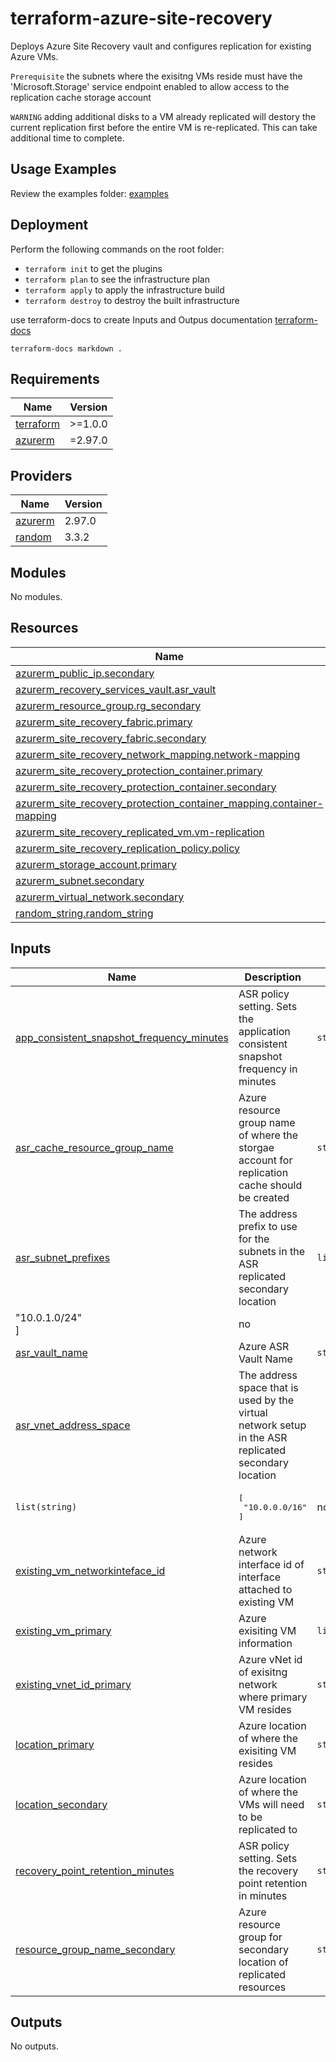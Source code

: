 # terraform-azure-site-recovery
Deploys Azure Site Recovery vault and configures replication for existing Azure VMs.

`Prerequisite` the subnets where the exisitng VMs reside must have the 'Microsoft.Storage' service endpoint enabled to allow access to the replication cache storage account

`WARNING` adding additional disks to a VM already replicated will destory the current replication first before the entire VM is re-replicated. This can take additional time to complete.

## Usage Examples
Review the examples folder: [examples](./examples)

## Deployment
Perform the following commands on the root folder:

- `terraform init` to get the plugins
- `terraform plan` to see the infrastructure plan
- `terraform apply` to apply the infrastructure build
- `terraform destroy` to destroy the built infrastructure


use terraform-docs to create Inputs and Outpus documentation  [terraform-docs](https://github.com/terraform-docs/terraform-docs)

`terraform-docs markdown .`

## Requirements

| Name | Version |
|------|---------|
| <a name="requirement_terraform"></a> [terraform](#requirement\_terraform) | >=1.0.0 |
| <a name="requirement_azurerm"></a> [azurerm](#requirement\_azurerm) | =2.97.0 |

## Providers

| Name | Version |
|------|---------|
| <a name="provider_azurerm"></a> [azurerm](#provider\_azurerm) | 2.97.0 |
| <a name="provider_random"></a> [random](#provider\_random) | 3.3.2 |

## Modules

No modules.

## Resources

| Name | Type |
|------|------|
| [azurerm_public_ip.secondary](https://registry.terraform.io/providers/hashicorp/azurerm/2.97.0/docs/resources/public_ip) | resource |
| [azurerm_recovery_services_vault.asr_vault](https://registry.terraform.io/providers/hashicorp/azurerm/2.97.0/docs/resources/recovery_services_vault) | resource |
| [azurerm_resource_group.rg_secondary](https://registry.terraform.io/providers/hashicorp/azurerm/2.97.0/docs/resources/resource_group) | resource |
| [azurerm_site_recovery_fabric.primary](https://registry.terraform.io/providers/hashicorp/azurerm/2.97.0/docs/resources/site_recovery_fabric) | resource |
| [azurerm_site_recovery_fabric.secondary](https://registry.terraform.io/providers/hashicorp/azurerm/2.97.0/docs/resources/site_recovery_fabric) | resource |
| [azurerm_site_recovery_network_mapping.network-mapping](https://registry.terraform.io/providers/hashicorp/azurerm/2.97.0/docs/resources/site_recovery_network_mapping) | resource |
| [azurerm_site_recovery_protection_container.primary](https://registry.terraform.io/providers/hashicorp/azurerm/2.97.0/docs/resources/site_recovery_protection_container) | resource |
| [azurerm_site_recovery_protection_container.secondary](https://registry.terraform.io/providers/hashicorp/azurerm/2.97.0/docs/resources/site_recovery_protection_container) | resource |
| [azurerm_site_recovery_protection_container_mapping.container-mapping](https://registry.terraform.io/providers/hashicorp/azurerm/2.97.0/docs/resources/site_recovery_protection_container_mapping) | resource |     
| [azurerm_site_recovery_replicated_vm.vm-replication](https://registry.terraform.io/providers/hashicorp/azurerm/2.97.0/docs/resources/site_recovery_replicated_vm) | resource |
| [azurerm_site_recovery_replication_policy.policy](https://registry.terraform.io/providers/hashicorp/azurerm/2.97.0/docs/resources/site_recovery_replication_policy) | resource |
| [azurerm_storage_account.primary](https://registry.terraform.io/providers/hashicorp/azurerm/2.97.0/docs/resources/storage_account) | resource |
| [azurerm_subnet.secondary](https://registry.terraform.io/providers/hashicorp/azurerm/2.97.0/docs/resources/subnet) | resource |
| [azurerm_virtual_network.secondary](https://registry.terraform.io/providers/hashicorp/azurerm/2.97.0/docs/resources/virtual_network) | resource |
| [random_string.random_string](https://registry.terraform.io/providers/hashicorp/random/latest/docs/resources/string) | resource |

## Inputs

| Name | Description | Type | Default | Required |
|------|-------------|------|---------|:--------:|
| <a name="input_app_consistent_snapshot_frequency_minutes"></a> [app\_consistent\_snapshot\_frequency\_minutes](#input\_app\_consistent\_snapshot\_frequency\_minutes) | ASR policy setting. Sets the application consistent snapshot frequency in minutes | `string` | `"4 * 60"` | no |
| <a name="input_asr_cache_resource_group_name"></a> [asr\_cache\_resource\_group\_name](#input\_asr\_cache\_resource\_group\_name) | Azure resource group name of where the storgae account for replication cache should be created | `string` | `null` | no |
| <a name="input_asr_subnet_prefixes"></a> [asr\_subnet\_prefixes](#input\_asr\_subnet\_prefixes) | The address prefix to use for the subnets in the ASR replicated secondary location | `list(string)` | <pre>[<br>  
"10.0.1.0/24"<br>]</pre> | no |
| <a name="input_asr_vault_name"></a> [asr\_vault\_name](#input\_asr\_vault\_name) | Azure ASR Vault Name | `string` | `null` | no |
| <a name="input_asr_vnet_address_space"></a> [asr\_vnet\_address\_space](#input\_asr\_vnet\_address\_space) | The address space that is used by the virtual network setup in the ASR replicated secondary location | 
`list(string)` | <pre>[<br>  "10.0.0.0/16"<br>]</pre> | no |
| <a name="input_existing_vm_networkinteface_id"></a> [existing\_vm\_networkinteface\_id](#input\_existing\_vm\_networkinteface\_id) | Azure network interface id of interface attached to existing VM | `string` | `null` | no |
| <a name="input_existing_vm_primary"></a> [existing\_vm\_primary](#input\_existing\_vm\_primary) | Azure exisiting VM information | `list(map(string))` | `[]` | no |
| <a name="input_existing_vnet_id_primary"></a> [existing\_vnet\_id\_primary](#input\_existing\_vnet\_id\_primary) | Azure vNet id of exisitng network where primary VM resides | `string` | `null` | no |
| <a name="input_location_primary"></a> [location\_primary](#input\_location\_primary) | Azure location of where the exisiting VM resides | `string` | `null` | no |
| <a name="input_location_secondary"></a> [location\_secondary](#input\_location\_secondary) | Azure location of where the VMs will need to be replicated to | `string` | `null` | no |
| <a name="input_recovery_point_retention_minutes"></a> [recovery\_point\_retention\_minutes](#input\_recovery\_point\_retention\_minutes) | ASR policy setting. Sets the recovery point retention in minutes | `string` | `"24 * 60"` | no |
| <a name="input_resource_group_name_secondary"></a> [resource\_group\_name\_secondary](#input\_resource\_group\_name\_secondary) | Azure resource group for secondary location of replicated resources | `string` | `null` | no |

## Outputs

No outputs.

